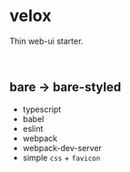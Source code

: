 # velox

Thin web-ui starter.

<br />




## bare -> bare-styled

* typescript
* babel
* eslint
* webpack
* webpack-dev-server
* simple `css` + `favicon`
